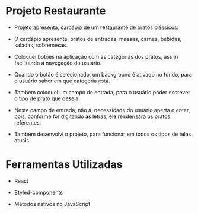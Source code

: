 # Projeto Restaurante

- Projeto apresenta, cardápio de um restaurante de pratos clássicos.

- O cardápio apresenta, pratos de entradas, massas, carnes, bebidas, saladas, sobremesas.

- Coloquei botoes na aplicação com as categorias dos pratos, assim facilitando a navegação do usuário.

- Quando o botão é selecionado, um background é ativado no fundo, para o usuário saber em que categoria está.

- Também coloquei um campo de entrada, para o usuário poder escrever o tipo de prato que deseja.

- Neste campo de entrada, não á, necessidade do usuário aperta o enter, pois, conforme for digitando as letras, ele renderizará os pratos referentes.

- Também desenvolvi o projeto, para funcionar em todos os tipos de telas atuais.

# Ferramentas Utilizadas

- React

- Styled-components

- Métodos nativos no JavaScript



